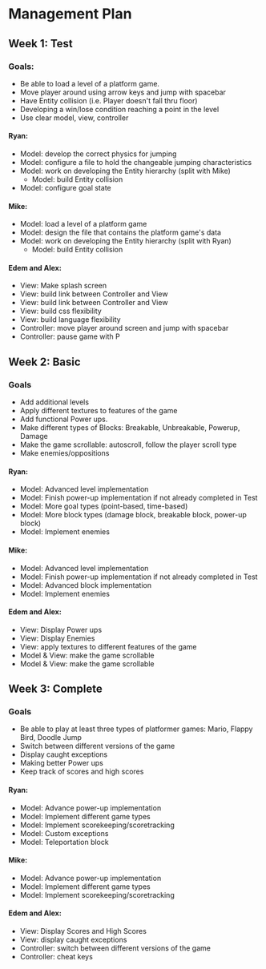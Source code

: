 # Management Plan

## Week 1: Test
### Goals:
- Be able to load a level of a platform game.
- Move player around using arrow keys and jump with spacebar
- Have Entity collision (i.e. Player doesn't fall thru floor)
- Developing a win/lose condition reaching a point in the level
- Use clear model, view, controller

#### Ryan:
* Model: develop the correct physics for jumping
* Model: configure a file to hold the changeable jumping characteristics
* Model: work on developing the Entity hierarchy (split with Mike)
    * Model: build Entity collision
* Model: configure goal state

#### Mike:
* Model: load a level of a platform game
* Model: design the file that contains the platform game's data
* Model: work on developing the Entity hierarchy (split with Ryan)
    * Model: build Entity collision

#### Edem and Alex:
* View: Make splash screen
* View: build link between Controller and View
* View: build link between Controller and View
* View: build css flexibility
* View: build language flexibility 
* Controller: move player around screen and jump with spacebar
* Controller: pause game with P



## Week 2: Basic
### Goals
- Add additional levels
- Apply different textures to features of the game
- Add functional Power ups.
- Make different types of Blocks: Breakable, Unbreakable, Powerup, Damage
- Make the game scrollable: autoscroll, follow the player scroll type
- Make enemies/oppositions

#### Ryan:
* Model: Advanced level implementation
* Model: Finish power-up implementation if not already completed in Test
* Model: More goal types (point-based, time-based)
* Model: More block types (damage block, breakable block, power-up block)
* Model: Implement enemies

#### Mike:
* Model: Advanced level implementation
* Model: Finish power-up implementation if not already completed in Test
* Model: Advanced block implementation
* Model: Implement enemies

#### Edem and Alex:
* View: Display Power ups
* View: Display Enemies
* View: apply textures to different features of the game
* Model & View: make the game scrollable
* Model & View: make the game scrollable
	


## Week 3: Complete
### Goals
- Be able to play at least three types of platformer games: Mario, Flappy Bird, Doodle Jump
- Switch between different versions of the game
- Display caught exceptions
- Making better Power ups
- Keep track of scores and high scores

#### Ryan:
* Model: Advance power-up implementation
* Model: Implement different game types
* Model: Implement scorekeeping/scoretracking
* Model: Custom exceptions
* Model: Teleportation block

#### Mike:
* Model: Advance power-up implementation
* Model: Implement different game types
* Model: Implement scorekeeping/scoretracking

#### Edem and Alex:
* View: Display Scores and High Scores
* View: display caught exceptions
* Controller: switch between different versions of the game
* Controller: cheat keys

